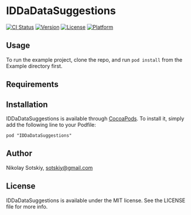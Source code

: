 # IDDaDataSuggestions

[![CI Status](http://img.shields.io/travis/sotskiy/IDDaDataSuggestions.svg?style=flat)](https://travis-ci.org/sotskiy/IDDaDataSuggestions)
[![Version](https://img.shields.io/cocoapods/v/IDDaDataSuggestions.svg?style=flat)](http://cocoadocs.org/docsets/IDDaDataSuggestions)
[![License](https://img.shields.io/cocoapods/l/IDDaDataSuggestions.svg?style=flat)](http://cocoadocs.org/docsets/IDDaDataSuggestions)
[![Platform](https://img.shields.io/cocoapods/p/IDDaDataSuggestions.svg?style=flat)](http://cocoadocs.org/docsets/IDDaDataSuggestions)

## Usage

To run the example project, clone the repo, and run `pod install` from the Example directory first.

## Requirements

## Installation

IDDaDataSuggestions is available through [CocoaPods](http://cocoapods.org). To install
it, simply add the following line to your Podfile:

    pod "IDDaDataSuggestions"

## Author

Nikolay Sotskiy, sotskiy@gmail.com

## License

IDDaDataSuggestions is available under the MIT license. See the LICENSE file for more info.

